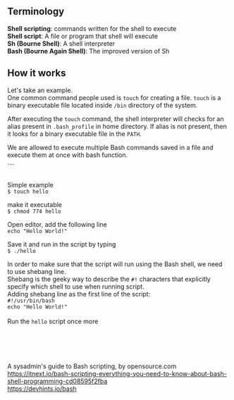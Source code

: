 ## Terminology
**Shell scripting**: commands written for the shell to execute<br>
**Shell script**: A file or program that shell will execute<br>
**Sh (Bourne Shell)**: A shell interpreter<br>
**Bash (Bourne Again Shell)**: The improved version of Sh<br>

## How it works
Let's take an example.<br>
One common command people used is `touch` for creating a file. `touch` is a binary executable file located inside `/bin` directory of the system.<br>

After executing the `touch` command, the shell interpreter will checks for an alias present in `.bash_profile` in home directory. If alias is not present, then it looks for a binary executable file in the `PATH`.<br>

We are allowed to execute multiple Bash commands saved in a file and execute them at once with bash function. <br>
....<br>
<br>
<br>
Simple example <br>
`$ touch hello` <br>

make it executable <br> 
`$ chmod 774 hello` <br>

Open editor, add the following line <br>
`echo "Hello World!"` <br>

Save it and run in the script by typing <br>
`$ ./hello` <br>

In order to make sure that the script will run using the Bash shell, we need to use shebang line. <br>
Shebang is the geeky way to describe the `#!` characters that explicitly specify which shell to use when running script. <br>
Adding shebang line as the first line of the script: <br>
`#!/usr/bin/bash` <br>
`echo "Hello World!"` <br>
<br>
Run the `hello` script once more 
<br>
<br>
<br>
<br>
<br>
<br>
A sysadmin's guide to Bash scripting, by opensource.com <br>
https://itnext.io/bash-scripting-everything-you-need-to-know-about-bash-shell-programming-cd08595f2fba <br>
https://devhints.io/bash
